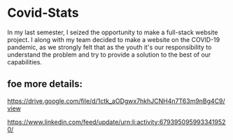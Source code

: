 # Covid-Stats

In my last semester, I seized the opportunity to make a full-stack website project. I along with my team decided to make a website on the COVID-19 pandemic, as we strongly felt that as the youth it's our responsibility to understand the problem and try to provide a solution to the best of our capabilities.

## foe more details:
https://drive.google.com/file/d/1ctk_aODgwx7hkhJCNH4n7T63m9nBg4C9/view

https://www.linkedin.com/feed/update/urn:li:activity:6793950959933419520/
